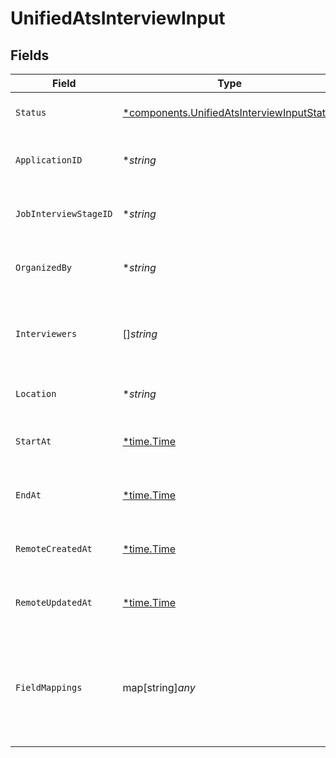# UnifiedAtsInterviewInput


## Fields

| Field                                                                                                   | Type                                                                                                    | Required                                                                                                | Description                                                                                             | Example                                                                                                 |
| ------------------------------------------------------------------------------------------------------- | ------------------------------------------------------------------------------------------------------- | ------------------------------------------------------------------------------------------------------- | ------------------------------------------------------------------------------------------------------- | ------------------------------------------------------------------------------------------------------- |
| `Status`                                                                                                | [*components.UnifiedAtsInterviewInputStatus](../../models/components/unifiedatsinterviewinputstatus.md) | :heavy_minus_sign:                                                                                      | The status of the interview                                                                             | SCHEDULED                                                                                               |
| `ApplicationID`                                                                                         | **string*                                                                                               | :heavy_minus_sign:                                                                                      | The UUID of the application                                                                             | 801f9ede-c698-4e66-a7fc-48d19eebaa4f                                                                    |
| `JobInterviewStageID`                                                                                   | **string*                                                                                               | :heavy_minus_sign:                                                                                      | The UUID of the job interview stage                                                                     | 801f9ede-c698-4e66-a7fc-48d19eebaa4f                                                                    |
| `OrganizedBy`                                                                                           | **string*                                                                                               | :heavy_minus_sign:                                                                                      | The UUID of the organizer                                                                               | 801f9ede-c698-4e66-a7fc-48d19eebaa4f                                                                    |
| `Interviewers`                                                                                          | []*string*                                                                                              | :heavy_minus_sign:                                                                                      | The UUIDs of the interviewers                                                                           | [<br/>"801f9ede-c698-4e66-a7fc-48d19eebaa4f"<br/>]                                                      |
| `Location`                                                                                              | **string*                                                                                               | :heavy_minus_sign:                                                                                      | The location of the interview                                                                           | San Francisco                                                                                           |
| `StartAt`                                                                                               | [*time.Time](https://pkg.go.dev/time#Time)                                                              | :heavy_minus_sign:                                                                                      | The start date and time of the interview                                                                | 2024-10-01T12:00:00Z                                                                                    |
| `EndAt`                                                                                                 | [*time.Time](https://pkg.go.dev/time#Time)                                                              | :heavy_minus_sign:                                                                                      | The end date and time of the interview                                                                  | 2024-10-01T12:00:00Z                                                                                    |
| `RemoteCreatedAt`                                                                                       | [*time.Time](https://pkg.go.dev/time#Time)                                                              | :heavy_minus_sign:                                                                                      | The remote creation date of the interview                                                               | 2024-10-01T12:00:00Z                                                                                    |
| `RemoteUpdatedAt`                                                                                       | [*time.Time](https://pkg.go.dev/time#Time)                                                              | :heavy_minus_sign:                                                                                      | The remote modification date of the interview                                                           | 2024-10-01T12:00:00Z                                                                                    |
| `FieldMappings`                                                                                         | map[string]*any*                                                                                        | :heavy_minus_sign:                                                                                      | The custom field mappings of the object between the remote 3rd party & Panora                           | {<br/>"fav_dish": "broccoli",<br/>"fav_color": "red"<br/>}                                              |